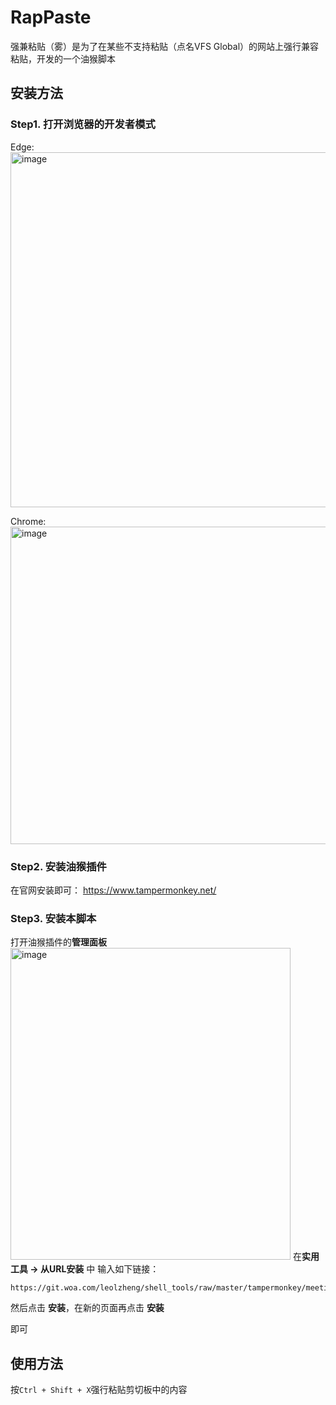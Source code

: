 # RapPaste
强兼粘贴（雾）是为了在某些不支持粘贴（点名VFS Global）的网站上强行兼容粘贴，开发的一个油猴脚本

## 安装方法
### Step1. 打开浏览器的开发者模式  
Edge:
<img width="1500" height="568" alt="image" src="https://github.com/user-attachments/assets/3751aad1-5079-4eda-b4b0-b5e7d44bfd6c" />

Chrome:
<img width="730" height="508" alt="image" src="https://github.com/user-attachments/assets/d544d3ea-efe3-46c3-9081-efc56214ad05" />

### Step2. 安装油猴插件
在官网安装即可： https://www.tampermonkey.net/

### Step3. 安装本脚本
打开油猴插件的**管理面板**
<img width="448" height="499" alt="image" src="https://github.com/user-attachments/assets/bd417205-46c6-4e79-94b5-bb86d5a9c230" />
在**实用工具 → 从URL安装** 中 输入如下链接：
```
https://git.woa.com/leolzheng/shell_tools/raw/master/tampermonkey/meeting_woa_filter.js
```
然后点击 **安装**，在新的页面再点击 **安装**

即可

## 使用方法
按`Ctrl + Shift + X`强行粘贴剪切板中的内容
